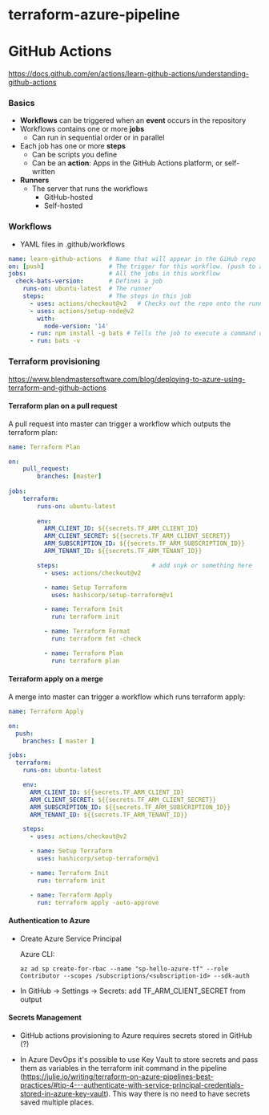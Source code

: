 # terraform-azure-pipeline





# GitHub Actions

https://docs.github.com/en/actions/learn-github-actions/understanding-github-actions 

### Basics

- **Workflows** can be triggered when an **event** occurs in the repository
- Workflows contains one or more **jobs**
  - Can run in sequential order or in parallel
- Each job has one or more **steps**
  - Can be scripts you define
  - Can be an **action**: Apps in the GitHub Actions platform, or self-written 
- **Runners**
  - The server that runs the workflows
    - GitHub-hosted
    - Self-hosted





### Workflows

- YAML files in .github/workflows



```yaml
name: learn-github-actions 	# Name that will appear in the GiHub repo
on: [push]					# The trigger for this workflow. (push to any branch)
jobs:						# All the jobs in this workflow
  check-bats-version:		# Defines a job
    runs-on: ubuntu-latest	# The runner
    steps:					# The steps in this job
      - uses: actions/checkout@v2	# Checks out the repo onto the runner
      - uses: actions/setup-node@v2 
        with:
          node-version: '14'
      - run: npm install -g bats # Tells the job to execute a command on the runner
      - run: bats -v
```



### Terraform provisioning

https://www.blendmastersoftware.com/blog/deploying-to-azure-using-terraform-and-github-actions

#### Terraform plan on a pull request

A pull request into master can trigger a workflow which outputs the terraform plan:

```yaml
name: Terraform Plan

on:
	pull_request:
		branches: [master]
		
jobs:
	terraform:
		runs-on: ubuntu-latest
		
		env:
          ARM_CLIENT_ID: ${{secrets.TF_ARM_CLIENT_ID}
          ARM_CLIENT_SECRET: ${{secrets.TF_ARM_CLIENT_SECRET}}
          ARM_SUBSCRIPTION_ID: ${{secrets.TF_ARM_SUBSCRIPTION_ID}}
          ARM_TENANT_ID: ${{secrets.TF_ARM_TENANT_ID}}

        steps:							# add snyk or something here
          - uses: actions/checkout@v2

          - name: Setup Terraform
            uses: hashicorp/setup-terraform@v1

          - name: Terraform Init
            run: terraform init

          - name: Terraform Format
            run: terraform fmt -check

          - name: Terraform Plan
            run: terraform plan
```



#### Terraform apply on a merge

A merge into master can trigger a workflow which runs terraform apply:

```yaml
name: Terraform Apply

on:
  push:
    branches: [ master ]

jobs:
  terraform:
    runs-on: ubuntu-latest

    env:
      ARM_CLIENT_ID: ${{secrets.TF_ARM_CLIENT_ID}
      ARM_CLIENT_SECRET: ${{secrets.TF_ARM_CLIENT_SECRET}}
	  ARM_SUBSCRIPTION_ID: ${{secrets.TF_ARM_SUBSCRIPTION_ID}}
	  ARM_TENANT_ID: ${{secrets.TF_ARM_TENANT_ID}}

    steps:
      - uses: actions/checkout@v2

      - name: Setup Terraform
        uses: hashicorp/setup-terraform@v1

      - name: Terraform Init
        run: terraform init

      - name: Terraform Apply
        run: terraform apply -auto-approve
```



#### Authentication to Azure 

- Create Azure Service Principal

  Azure CLI:

  ```
  az ad sp create-for-rbac --name "sp-hello-azure-tf" --role Contributor --scopes /subscriptions/<subscription-id> --sdk-auth 
  ```

- In GitHub -> Settings -> Secrets: add TF_ARM_CLIENT_SECRET from output



#### Secrets Management

- GitHub actions provisioning to Azure requires secrets stored in GitHub (?)

- In Azure DevOps it's possible to use Key Vault to store secrets and pass them as variables in the terraform init command in the pipeline (https://julie.io/writing/terraform-on-azure-pipelines-best-practices/#tip-4---authenticate-with-service-principal-credentials-stored-in-azure-key-vault). This way there is no need to have secrets saved multiple places.



























